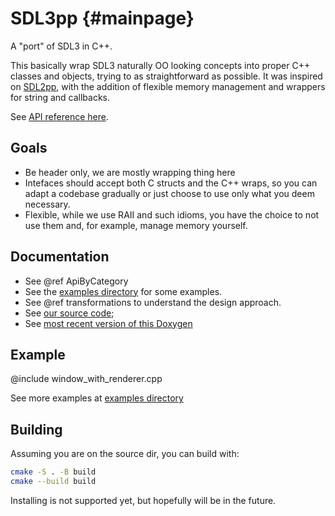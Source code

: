 SDL3pp {#mainpage}
==================

A "port" of SDL3 in C++.

This basically wrap SDL3 naturally OO looking concepts into proper 
C++ classes and objects, trying to as straightforward as possible.
It was inspired on [SDL2pp](https://github.com/libSDL2pp/libSDL2pp), 
with the addition of flexible memory management and wrappers for 
string and callbacks.

See [API reference here](#ApiByCategory).

## Goals

- Be header only, we are mostly wrapping thing here
- Intefaces should accept both C structs and the C++ wraps, so you
can adapt a codebase gradually or just choose to use only what 
you deem necessary.
- Flexible, while we use RAII and such idioms, you have
the choice to not use them and, for example, manage memory yourself.

## Documentation

- See @ref ApiByCategory
- See the [examples directory](https://github.com/talesm/SDL3pp/tree/main/examples)
  for some examples.
- See @ref transformations to understand the design approach.
- See [our source code](https://github.com/talesm/SDL3pp);
- See [most recent version of this Doxygen](https://talesm.github.io/SDL3pp/)

## Example

@include window_with_renderer.cpp

See more examples at [examples directory](https://github.com/talesm/SDL3pp/tree/main/examples)

## Building

Assuming you are on the source dir, you can build with:

```sh
cmake -S . -B build
cmake --build build
```

Installing is not supported yet, but hopefully will be in the future.
